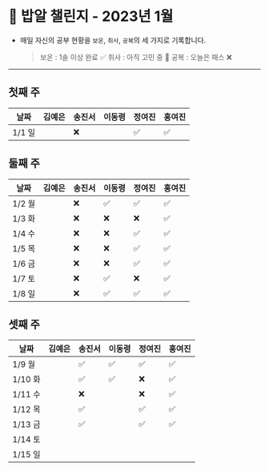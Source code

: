 # 🍚 밥알 챌린지 - 2023년 1월
- 매일 자신의 공부 현황을 `보온`, `취사`, `공복`의 세 가지로 기록합니다.
    
    > 보온 : 1솔 이상 완료 ✅
    취사 : 아직 고민 중 🤔
    공복 : 오늘은 패스 ❌
---

## 첫째 주
**날짜**|김예은|송진서|이동령|정여진|홍여진
---|---|---|---|---|---
1/1 일| |❌ | |✅|✅


## 둘째 주
**날짜**|김예은|송진서|이동령|정여진|홍여진
---|---|---|---|---|---
1/2 월| |❌ |✅|✅|✅
1/3 화| |❌ |❌|❌| ✅
1/4 수| |❌ |❌|✅|✅
1/5 목| |❌ |❌|✅|✅
1/6 금| |❌ |❌|✅|✅
1/7 토| |❌ |✅|❌|✅
1/8 일| |❌ |✅|✅|✅

## 셋째 주
**날짜**|김예은|송진서|이동령|정여진|홍여진
---|---|---|---|---|---
1/9 월| |✅|✅|✅|✅
1/10 화| |✅ |✅|❌| ✅
1/11 수| |❌ | |❌|✅
1/12 목| |✅ | |✅|✅
1/13 금| |✅ | |✅|✅
1/14 토| | | ||
1/15 일| | | ||
